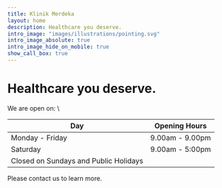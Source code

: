 ```yaml
---
title: Klinik Merdeka
layout: home
description: Healthcare you deserve.
intro_image: "images/illustrations/pointing.svg"
intro_image_absolute: true
intro_image_hide_on_mobile: true
show_call_box: true
---
```


# Healthcare you deserve.
We are open on: \

| Day                         | Opening Hours   |
| --------------------------- | --------------- |
| Monday - Friday             | 9.00am - 9.00pm |
| Saturday                    | 9.00am - 5:00pm |
| Closed on Sundays and Public Holidays         |

Please contact us to learn more.